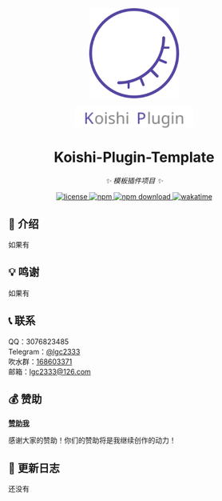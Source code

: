 <!-- markdownlint-disable MD026 MD031 MD033 MD036 MD041 -->

<div align="center">

<a href="https://koishi.chat/zh-CN/market/">
  <img src="https://raw.githubusercontent.com/lgc-KoiDev/readme/master/workspace/koishi-plugin.png" width="180" height="180" alt="KoishiPluginLogo">
</a>

<p>
  <img src="https://raw.githubusercontent.com/lgc-KoiDev/readme/master/workspace/KoishiPlugin.svg" width="240" alt="KoishiPluginText">
</p>

# Koishi-Plugin-Template

_✨ 模板插件项目 ✨_

<a href="./LICENSE">
  <img src="https://img.shields.io/github/license/lgc-KoiDev/koishi-plugin-template.svg" alt="license">
</a>
<a href="https://www.npmjs.com/package/koishi-plugin-template">
  <img src="https://img.shields.io/npm/v/koishi-plugin-template" alt="npm">
</a>
<a href="https://www.npmjs.com/package/koishi-plugin-template">
  <img src="https://img.shields.io/npm/dm/koishi-plugin-template" alt="npm download">
</a>
<a href="https://wakatime.com/badge/user/b61b0f9a-f40b-4c82-bc51-0a75c67bfccf/project/c871162c-2c6d-4a99-8de5-c8c8d7d3a0f1">
  <img src="https://wakatime.com/badge/user/b61b0f9a-f40b-4c82-bc51-0a75c67bfccf/project/c871162c-2c6d-4a99-8de5-c8c8d7d3a0f1.svg" alt="wakatime">
</a>

</div>

## 📖 介绍

如果有

## 💡 鸣谢

如果有

## 📞 联系

QQ：3076823485  
Telegram：[@lgc2333](https://t.me/lgc2333)  
吹水群：[168603371](https://qm.qq.com/q/EikuZ5sP4G)  
邮箱：<lgc2333@126.com>

## 💰 赞助

**[赞助我](https://blog.lgc2333.top/donate)**

感谢大家的赞助！你们的赞助将是我继续创作的动力！

## 📝 更新日志

还没有
